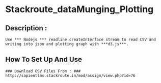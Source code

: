 # Stackroute_dataMunging_Plotting
## Description :
    Use *** Nodejs *** readline.createInterface stream to read CSV and writing into json and plotting graph with ***d3.js***.

## How To Set Up And Use
    ### Download CSV Files From : ### http://sapientlms.stackroute.in/mod/assign/view.php?id=76
